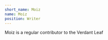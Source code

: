 ```yaml
---
short_name: Moiz
name: Moiz
position: Writer
---
```

Moiz is a regular contributor to the Verdant Leaf
